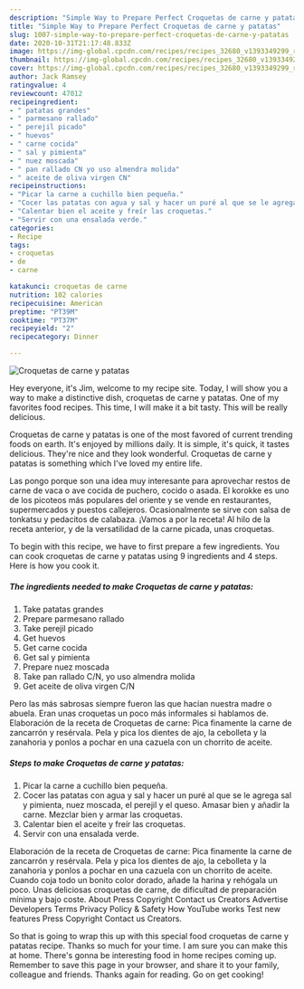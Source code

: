 ```yaml
---
description: "Simple Way to Prepare Perfect Croquetas de carne y patatas"
title: "Simple Way to Prepare Perfect Croquetas de carne y patatas"
slug: 1007-simple-way-to-prepare-perfect-croquetas-de-carne-y-patatas
date: 2020-10-31T21:17:48.833Z
image: https://img-global.cpcdn.com/recipes/recipes_32680_v1393349299_receta_foto_00032680/751x532cq70/croquetas-de-carne-y-patatas-foto-principal.jpg
thumbnail: https://img-global.cpcdn.com/recipes/recipes_32680_v1393349299_receta_foto_00032680/751x532cq70/croquetas-de-carne-y-patatas-foto-principal.jpg
cover: https://img-global.cpcdn.com/recipes/recipes_32680_v1393349299_receta_foto_00032680/751x532cq70/croquetas-de-carne-y-patatas-foto-principal.jpg
author: Jack Ramsey
ratingvalue: 4
reviewcount: 47012
recipeingredient:
- " patatas grandes"
- " parmesano rallado"
- " perejil picado"
- " huevos"
- " carne cocida"
- " sal y pimienta"
- " nuez moscada"
- " pan rallado CN yo uso almendra molida"
- " aceite de oliva virgen CN"
recipeinstructions:
- "Picar la carne a cuchillo bien pequeña."
- "Cocer las patatas con agua y sal y hacer un puré al que se le agrega sal y pimienta, nuez moscada, el perejil y el queso. Amasar bien y añadir la carne. Mezclar bien y armar las croquetas."
- "Calentar bien el aceite y freír las croquetas."
- "Servir con una ensalada verde."
categories:
- Recipe
tags:
- croquetas
- de
- carne

katakunci: croquetas de carne 
nutrition: 102 calories
recipecuisine: American
preptime: "PT39M"
cooktime: "PT37M"
recipeyield: "2"
recipecategory: Dinner

---
```



![Croquetas de carne y patatas](https://img-global.cpcdn.com/recipes/recipes_32680_v1393349299_receta_foto_00032680/751x532cq70/croquetas-de-carne-y-patatas-foto-principal.jpg)

Hey everyone, it's Jim, welcome to my recipe site. Today, I will show you a way to make a distinctive dish, croquetas de carne y patatas. One of my favorites food recipes. This time, I will make it a bit tasty. This will be really delicious.

Croquetas de carne y patatas is one of the most favored of current trending foods on earth. It's enjoyed by millions daily. It is simple, it's quick, it tastes delicious. They're nice and they look wonderful. Croquetas de carne y patatas is something which I've loved my entire life.

Las pongo porque son una idea muy interesante para aprovechar restos de carne de vaca o ave cocida de puchero, cocido o asada. El korokke es uno de los picoteos más populares del oriente y se vende en restaurantes, supermercados y puestos callejeros. Ocasionalmente se sirve con salsa de tonkatsu y pedacitos de calabaza. ¡Vamos a por la receta! Al hilo de la receta anterior, y de la versatilidad de la carne picada, unas croquetas.


To begin with this recipe, we have to first prepare a few ingredients. You can cook croquetas de carne y patatas using 9 ingredients and 4 steps. Here is how you cook it.

<!--inarticleads1-->

##### The ingredients needed to make Croquetas de carne y patatas:

1. Take  patatas grandes
1. Prepare  parmesano rallado
1. Take  perejil picado
1. Get  huevos
1. Get  carne cocida
1. Get  sal y pimienta
1. Prepare  nuez moscada
1. Take  pan rallado C/N, yo uso almendra molida
1. Get  aceite de oliva virgen C/N


Pero las más sabrosas siempre fueron las que hacían nuestra madre o abuela. Eran unas croquetas un poco más informales si hablamos de. Elaboración de la receta de Croquetas de carne: Pica finamente la carne de zancarrón y resérvala. Pela y pica los dientes de ajo, la cebolleta y la zanahoria y ponlos a pochar en una cazuela con un chorrito de aceite. 

<!--inarticleads2-->

##### Steps to make Croquetas de carne y patatas:

1. Picar la carne a cuchillo bien pequeña.
1. Cocer las patatas con agua y sal y hacer un puré al que se le agrega sal y pimienta, nuez moscada, el perejil y el queso. Amasar bien y añadir la carne. Mezclar bien y armar las croquetas.
1. Calentar bien el aceite y freír las croquetas.
1. Servir con una ensalada verde.


Elaboración de la receta de Croquetas de carne: Pica finamente la carne de zancarrón y resérvala. Pela y pica los dientes de ajo, la cebolleta y la zanahoria y ponlos a pochar en una cazuela con un chorrito de aceite. Cuando coja todo un bonito color dorado, añade la harina y rehógala un poco. Unas deliciosas croquetas de carne, de dificultad de preparación mínima y bajo coste. About Press Copyright Contact us Creators Advertise Developers Terms Privacy Policy &amp; Safety How YouTube works Test new features Press Copyright Contact us Creators. 

So that is going to wrap this up with this special food croquetas de carne y patatas recipe. Thanks so much for your time. I am sure you can make this at home. There's gonna be interesting food in home recipes coming up. Remember to save this page in your browser, and share it to your family, colleague and friends. Thanks again for reading. Go on get cooking!
